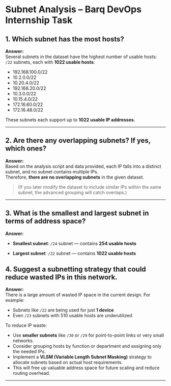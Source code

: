 # Subnet Analysis – Barq DevOps Internship Task

## 1. Which subnet has the most hosts?

**Answer:**  
Several subnets in the dataset have the highest number of usable hosts:  
`/22` subnets, each with **1022 usable hosts**:
- 192.168.100.0/22
- 10.2.0.0/22
- 10.20.4.0/22
- 192.168.20.0/22
- 10.3.0.0/22
- 10.15.4.0/22
- 172.16.60.0/22
- 172.16.48.0/22

These subnets each support up to **1022 usable IP addresses**.

---

## 2. Are there any overlapping subnets? If yes, which ones?

**Answer:**  
Based on the analysis script and data provided, each IP falls into a distinct subnet, and no subnet contains multiple IPs.  
Therefore, **there are no overlapping subnets** in the given dataset.

> (If you later modify the dataset to include similar IPs within the same subnet, the advanced grouping will catch overlaps.)

---

## 3. What is the smallest and largest subnet in terms of address space?

**Answer:**
- **Smallest subnet**: `/24` subnet — contains **254 usable hosts**  


- **Largest subnet**: `/22` subnet — contains **1022 usable hosts**  


## 4. Suggest a subnetting strategy that could reduce wasted IPs in this network.

**Answer:**  
There is a large amount of wasted IP space in the current design. For example:
- Subnets like `/22` are being used for just **1 device**
- Even `/23` subnets with 510 usable hosts are underutilized

To reduce IP waste:
- Use **smaller subnets** like `/30` or `/29` for point-to-point links or very small networks.
- Consider grouping hosts by function or department and assigning only the needed IPs.
- Implement a **VLSM (Variable Length Subnet Masking)** strategy to allocate subnets based on actual host requirements.
- This will free up valuable address space for future scaling and reduce routing overhead.

---